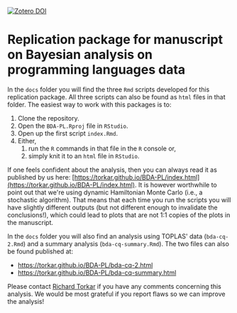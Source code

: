 
[![Zotero DOI](https://zenodo.org/badge/333339610.svg)](https://zenodo.org/record/4472963#.YBGLLy2HJpQ)

# Replication package for manuscript on Bayesian analysis on programming languages data

In the `docs` folder you will find the three `Rmd` scripts developed for this replication package. All three scripts can also be found as `html` files in that folder. The easiest way to work with this packages is to:

1. Clone the repository. 
2. Open the `BDA-PL.Rproj` file in `RStudio`.
3. Open up the first script `index.Rmd`.
4. Either, 
    1. run the `R` commands in that file in the `R` console or, 
    2. simply knit it to an `html` file in `RStudio`.

If one feels confident about the analysis, then you can always read it as published by us here: [https://torkar.github.io/BDA-PL/index.html](https://torkar.github.io/BDA-PL/index.html). It is however worthwhile to point out that we're using dynamic Hamiltonian Monte Carlo (i.e., a stochastic algorithm). That means that each time you run the scripts you will have slightly different outputs (but not different enough to invalidate the conclusions!), which could lead to plots that are not 1:1 copies of the plots in the manuscript. 

In the `docs` folder you will also find an analysis using TOPLAS' data (`bda-cq-2.Rmd`) and a summary analysis (`bda-cq-summary.Rmd`). The two files can also be found published at:

* https://torkar.github.io/BDA-PL/bda-cq-2.html
* https://torkar.github.io/BDA-PL/bda-cq-summary.html

Please contact [Richard Torkar](mailto:torkarr@chalmers.se?subject=[GitHub]%20BDA-PL) if you have any comments concerning this analysis. We would be most grateful if you report flaws so we can improve the analysis!
